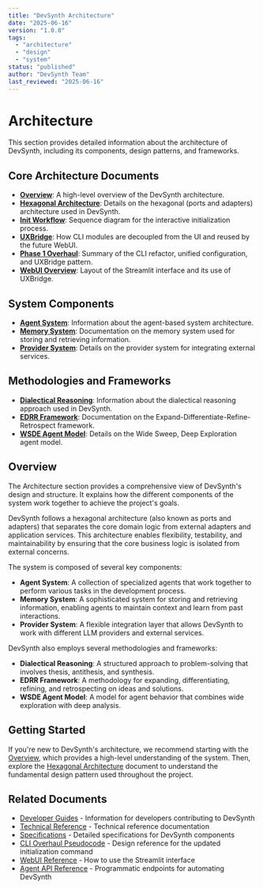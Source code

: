 ```yaml
---
title: "DevSynth Architecture"
date: "2025-06-16"
version: "1.0.0"
tags:
  - "architecture"
  - "design"
  - "system"
status: "published"
author: "DevSynth Team"
last_reviewed: "2025-06-16"
---
```


# Architecture

This section provides detailed information about the architecture of DevSynth, including its components, design patterns, and frameworks.

## Core Architecture Documents

- **[Overview](overview.md)**: A high-level overview of the DevSynth architecture.
- **[Hexagonal Architecture](hexagonal_architecture.md)**: Details on the hexagonal (ports and adapters) architecture used in DevSynth.
- **[Init Workflow](init_workflow.md)**: Sequence diagram for the interactive initialization process.
- **[UXBridge](uxbridge.md)**: How CLI modules are decoupled from the UI and reused by the future WebUI.
- **[Phase 1 Overhaul](phase1_overhaul.md)**: Summary of the CLI refactor, unified configuration, and UXBridge pattern.
- **[WebUI Overview](webui_overview.md)**: Layout of the Streamlit interface and its use of UXBridge.

## System Components

- **[Agent System](agent_system.md)**: Information about the agent-based system architecture.
- **[Memory System](memory_system.md)**: Documentation on the memory system used for storing and retrieving information.
- **[Provider System](provider_system.md)**: Details on the provider system for integrating external services.

## Methodologies and Frameworks

- **[Dialectical Reasoning](dialectical_reasoning.md)**: Information about the dialectical reasoning approach used in DevSynth.
- **[EDRR Framework](edrr_framework.md)**: Documentation on the Expand-Differentiate-Refine-Retrospect framework.
- **[WSDE Agent Model](wsde_agent_model.md)**: Details on the Wide Sweep, Deep Exploration agent model.

## Overview

The Architecture section provides a comprehensive view of DevSynth's design and structure. It explains how the different components of the system work together to achieve the project's goals.

DevSynth follows a hexagonal architecture (also known as ports and adapters) that separates the core domain logic from external adapters and application services. This architecture enables flexibility, testability, and maintainability by ensuring that the core business logic is isolated from external concerns.

The system is composed of several key components:

- **Agent System**: A collection of specialized agents that work together to perform various tasks in the development process.
- **Memory System**: A sophisticated system for storing and retrieving information, enabling agents to maintain context and learn from past interactions.
- **Provider System**: A flexible integration layer that allows DevSynth to work with different LLM providers and external services.

DevSynth also employs several methodologies and frameworks:

- **Dialectical Reasoning**: A structured approach to problem-solving that involves thesis, antithesis, and synthesis.
- **EDRR Framework**: A methodology for expanding, differentiating, refining, and retrospecting on ideas and solutions.
- **WSDE Agent Model**: A model for agent behavior that combines wide exploration with deep analysis.

## Getting Started

If you're new to DevSynth's architecture, we recommend starting with the [Overview](overview.md), which provides a high-level understanding of the system. Then, explore the [Hexagonal Architecture](hexagonal_architecture.md) document to understand the fundamental design pattern used throughout the project.

## Related Documents

- [Developer Guides](../developer_guides/index.md) - Information for developers contributing to DevSynth
- [Technical Reference](../technical_reference/index.md) - Technical reference documentation
- [Specifications](../specifications/index.md) - Detailed specifications for DevSynth components
- [CLI Overhaul Pseudocode](../specifications/cli_overhaul_pseudocode.md) - Design reference for the updated initialization command
- [WebUI Reference](../user_guides/webui_reference.md) - How to use the Streamlit interface
- [Agent API Reference](../user_guides/api_reference.md) - Programmatic endpoints for automating DevSynth
